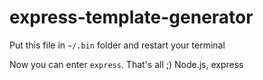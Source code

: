 # express-template-generator
Put this file in `~/.bin` folder and restart your terminal

Now you can enter `express`. That's all ;)
Node.js, express
